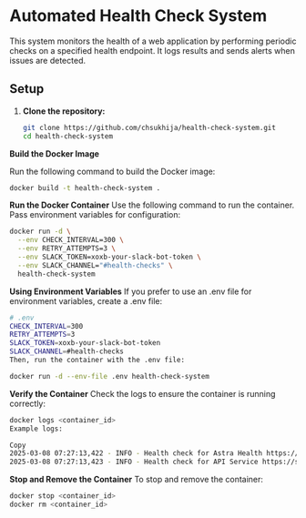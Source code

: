 # Automated Health Check System

This system monitors the health of a web application by performing periodic checks on a specified health endpoint. It logs results and sends alerts when issues are detected.

## Setup

1. **Clone the repository:**
   ```bash
   git clone https://github.com/chsukhija/health-check-system.git
   cd health-check-system
   ```
   
**Build the Docker Image**

Run the following command to build the Docker image:

```bash
docker build -t health-check-system .
```

**Run the Docker Container**
Use the following command to run the container. Pass environment variables for configuration:

```bash
docker run -d \
  --env CHECK_INTERVAL=300 \
  --env RETRY_ATTEMPTS=3 \
  --env SLACK_TOKEN=xoxb-your-slack-bot-token \
  --env SLACK_CHANNEL="#health-checks" \
  health-check-system
```

**Using Environment Variables**
If you prefer to use an .env file for environment variables, create a .env file:

```bash
# .env
CHECK_INTERVAL=300
RETRY_ATTEMPTS=3
SLACK_TOKEN=xoxb-your-slack-bot-token
SLACK_CHANNEL=#health-checks
Then, run the container with the .env file:
```

```bash
docker run -d --env-file .env health-check-system
```

**Verify the Container**
Check the logs to ensure the container is running correctly:

```bash
docker logs <container_id>
Example logs:

Copy
2025-03-08 07:27:13,422 - INFO - Health check for Astra Health https://www.datastax.com - Status: 200, Response Time: 0.41s
2025-03-08 07:27:13,423 - INFO - Health check for API Service https://status.astra.datastax.com/ - Status: 200, Response Time: 0.32s
```

**Stop and Remove the Container**
To stop and remove the container:

```bash
docker stop <container_id>
docker rm <container_id>
```
